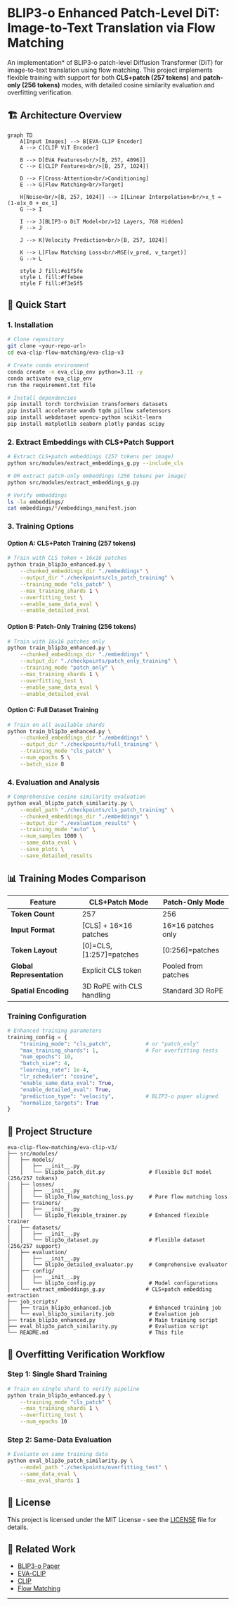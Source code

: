 # BLIP3-o Enhanced Patch-Level DiT: Image-to-Text Translation via Flow Matching
An implementation* of BLIP3-o patch-level Diffusion Transformer (DiT) for image-to-text translation using flow matching. This project implements flexible training with support for both **CLS+patch (257 tokens)** and **patch-only (256 tokens)** modes, with detailed cosine similarity evaluation and overfitting verification.
## 🏗️ Architecture Overview

```mermaid
graph TD
    A[Input Images] --> B[EVA-CLIP Encoder]
    A --> C[CLIP ViT Encoder]
    
    B --> D[EVA Features<br/>[B, 257, 4096]]
    C --> E[CLIP Features<br/>[B, 257, 1024]]
    
    D --> F[Cross-Attention<br/>Conditioning]
    E --> G[Flow Matching<br/>Target]
    
    H[Noise<br/>[B, 257, 1024]] --> I[Linear Interpolation<br/>x_t = (1-α)x_0 + αx_1]
    G --> I
    
    I --> J[BLIP3-o DiT Model<br/>12 Layers, 768 Hidden]
    F --> J
    
    J --> K[Velocity Prediction<br/>[B, 257, 1024]]
    
    K --> L[Flow Matching Loss<br/>MSE(v_pred, v_target)]
    G --> L
    
    style J fill:#e1f5fe
    style L fill:#ffebee
    style F fill:#f3e5f5
```


## 🚀 Quick Start

### 1. Installation

```bash
# Clone repository
git clone <your-repo-url>
cd eva-clip-flow-matching/eva-clip-v3

# Create conda environment
conda create -n eva_clip_env python=3.11 -y
conda activate eva_clip_env
run the requirement.txt file

# Install dependencies
pip install torch torchvision transformers datasets
pip install accelerate wandb tqdm pillow safetensors
pip install webdataset opencv-python scikit-learn
pip install matplotlib seaborn plotly pandas scipy
```

### 2. Extract Embeddings with CLS+Patch Support

```bash
# Extract CLS+patch embeddings (257 tokens per image)
python src/modules/extract_embeddings_g.py --include_cls

# OR extract patch-only embeddings (256 tokens per image)
python src/modules/extract_embeddings_g.py

# Verify embeddings
ls -la embeddings/
cat embeddings/*/embeddings_manifest.json
```

### 3. Training Options

#### Option A: CLS+Patch Training (257 tokens)
```bash
# Train with CLS token + 16x16 patches
python train_blip3o_enhanced.py \
    --chunked_embeddings_dir "./embeddings" \
    --output_dir "./checkpoints/cls_patch_training" \
    --training_mode "cls_patch" \
    --max_training_shards 1 \
    --overfitting_test \
    --enable_same_data_eval \
    --enable_detailed_eval
```

#### Option B: Patch-Only Training (256 tokens)
```bash
# Train with 16x16 patches only
python train_blip3o_enhanced.py \
    --chunked_embeddings_dir "./embeddings" \
    --output_dir "./checkpoints/patch_only_training" \
    --training_mode "patch_only" \
    --max_training_shards 1 \
    --overfitting_test \
    --enable_same_data_eval \
    --enable_detailed_eval
```

#### Option C: Full Dataset Training
```bash
# Train on all available shards
python train_blip3o_enhanced.py \
    --chunked_embeddings_dir "./embeddings" \
    --output_dir "./checkpoints/full_training" \
    --training_mode "cls_patch" \
    --num_epochs 5 \
    --batch_size 8
```

### 4. Evaluation and Analysis

```bash
# Comprehensive cosine similarity evaluation
python eval_blip3o_patch_similarity.py \
    --model_path "./checkpoints/cls_patch_training" \
    --chunked_embeddings_dir "./embeddings" \
    --output_dir "./evaluation_results" \
    --training_mode "auto" \
    --num_samples 1000 \
    --same_data_eval \
    --save_plots \
    --save_detailed_results
```

## 📊 Training Modes Comparison

| Feature | CLS+Patch Mode | Patch-Only Mode |
|---------|----------------|------------------|
| **Token Count** | 257 | 256 |
| **Input Format** | [CLS] + 16×16 patches | 16×16 patches only |
| **Token Layout** | [0]=CLS, [1:257]=patches | [0:256]=patches |
| **Global Representation** | Explicit CLS token | Pooled from patches |
| **Spatial Encoding** | 3D RoPE with CLS handling | Standard 3D RoPE |



### Training Configuration

```python
# Enhanced training parameters
training_config = {
    "training_mode": "cls_patch",           # or "patch_only"
    "max_training_shards": 1,               # For overfitting tests
    "num_epochs": 10,
    "batch_size": 4,
    "learning_rate": 1e-4,
    "lr_scheduler": "cosine",
    "enable_same_data_eval": True,
    "enable_detailed_eval": True,
    "prediction_type": "velocity",          # BLIP3-o paper aligned
    "normalize_targets": True
}
```

## 📁 Project Structure

```
eva-clip-flow-matching/eva-clip-v3/
├── src/modules/
│   ├── models/
│   │   ├── __init__.py
│   │   └── blip3o_patch_dit.py              # Flexible DiT model (256/257 tokens)
│   ├── losses/
│   │   ├── __init__.py
│   │   └── blip3o_flow_matching_loss.py     # Pure flow matching loss
│   ├── trainers/
│   │   ├── __init__.py
│   │   └── blip3o_flexible_trainer.py       # Enhanced flexible trainer
│   ├── datasets/
│   │   ├── __init__.py
│   │   └── blip3o_dataset.py                # Flexible dataset (256/257 support)
│   ├── evaluation/
│   │   ├── __init__.py
│   │   └── blip3o_detailed_evaluator.py     # Comprehensive evaluator
│   ├── config/
│   │   ├── __init__.py
│   │   └── blip3o_config.py                 # Model configurations
│   └── extract_embeddings_g.py             # CLS+patch embedding extraction
├── job_scripts/
│   ├── train_blip3o_enhanced.job            # Enhanced training job
│   └── eval_blip3o_similarity.job           # Evaluation job
├── train_blip3o_enhanced.py                 # Main training script
├── eval_blip3o_patch_similarity.py          # Evaluation script
└── README.md                                # This file
```

## 🧪 Overfitting Verification Workflow

### Step 1: Single Shard Training
```bash
# Train on single shard to verify pipeline
python train_blip3o_enhanced.py \
    --training_mode "cls_patch" \
    --max_training_shards 1 \
    --overfitting_test \
    --num_epochs 10
```

### Step 2: Same-Data Evaluation
```bash
# Evaluate on same training data
python eval_blip3o_patch_similarity.py \
    --model_path "./checkpoints/overfitting_test" \
    --same_data_eval \
    --max_eval_shards 1
```



## 📄 License

This project is licensed under the MIT License - see the [LICENSE](LICENSE) file for details.



## 🔗 Related Work

- [BLIP3-o Paper](https://arxiv.org/abs/your-paper-id)
- [EVA-CLIP](https://github.com/baaivision/EVA/tree/master/EVA-CLIP)
- [CLIP](https://github.com/openai/CLIP)
- [Flow Matching](https://arxiv.org/abs/2210.02747)

---


